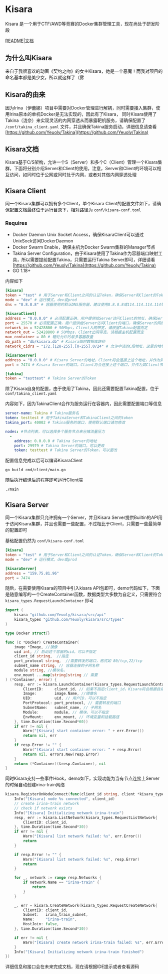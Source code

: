 # Kisara
Kisara 是一个用于CTF/AWD等竞赛的Docker集群管理工具，现在尚处于研发阶段

[README](./README.md)|[文档](./README-cn.md)

## 为什么叫Kisara
来自于我很喜欢的动画《契约之吻》的女主Kisara，她是一个恶魔！而我对项目的命名基本都是美少女，所以就这样了（雾

## Kisara的由来
因为Irina（伊蕾娜）项目中需要对Docker管理进行解耦，同时需要接入集群，使用Irina原本的单机Docker是无法实现的，因此有了Kisara，
同时Kisara使用了Takina（泷奈）来实现灵活的内网穿透从而暴露靶机服务，请确保配置了 `/conf/takina_client.yaml` 文件，并且确保Takina服务启动，详细信息请查看 [https://github.com/Yeuoly/Takina](https://github.com/Yeuoly/Takina)

## Kisara文档
Kisara基于C/S架构，允许一个S（Server）和多个C（Client）管理一个Kisara集群，下面将分别介绍Server和Client的使用，注意，Server和Client的环境可以相互访问，如同时位于公网或同时处于内网，或者对其做内网穿透处理

## Kisara Client
同一个Kisara集群可以拥有多个Client，单个Kisara Client的配置文件如下，请确保配置文档最终位于运行目录下，相对路径为 `conf/kisara-conf.toml`

### Requires
 - Docker Daemon Unix Socket Access，确保KisaraClient可以通过UnixSock访问DockerDaemon
 - Docker Swarm Enable，确保主机为Docker Swarm集群的Manager节点
 - Takina Server Configuration，由于Kisara使用了Takina作为容器端口映射工具，所以需要提前配置Takina，只需要运行Takina Server即可，详细请看 [https://github.com/Yeuoly/Takina](https://github.com/Yeuoly/Takina)
 - GO 1.18+


内容如下
```toml
[kisara]
token = "test" # 用于Server和Client之间的认证Token，确保Server和Client的Token相同
mode = "dev" # 运行模式，dev或prod
dns = "8.8.8.8" # 容器使用的默认DNS服务器，建议使用8.8.8.8或114.114.114.114等公共服务器

[kisaraClient]
address = "0.0.0.0" # 必须配置正确，用户提供给Server访问Client的地址，确保Server的网络环境可以访问到这个地址
port = 25570 # 必须配置正确，用户提供给Server访问Client的端口，确保Server的网络环境可以访问到这个端口
network_in = 52428800 # 50Mbps，Client入网带宽，请根据Takina配置而定
network_out = 52428800 # 50Mbps，Client出网带宽，请根据主机配置而定
max_container = 80 # 理论允许的最多容器数量
db_path = "db/kisara.db" # Kisara临时数据库路径
network_cidrs = "172.[128-255].[0-255].0/24" # 允许申请的C段地址，这里的地址将作为Kisara申请网络时的网络池

[kisaraServer]
address = "0.0.0.0" # Kisara Server的地址，Client将会连接上这个地址，并作为其Client节点并为其提供服务
port = 7474 # Kisara Server的端口，Client将会连接上这个端口，并作为其Client节点并为其提供服务

[takina]
token = "testtest" # Takina Server的Token
```

除了Kisara自身的配置，由于使用了Takina，因此还需要配置Takina配置，位于 `conf/takina_client.yaml`

内容如下，因为TakinaClient会作为服务运行在容器内，因此需要配置端口等信息

```yaml
server-name: Takina # Takina服务名
token: testtest # 用于TakinaServer和TakinaClient之间的token
takina_port: 40002 # Takina服务的端口，使用默认端口请勿修改

nodes: #节点列表，可以选择多个服务节点来分摊流量压力
  - 
    address: 0.0.0.0 # Takina Server的地址
    port: 29979 # Takina Server的端口，可以更改
    token: testtest # Takina Server的Token，可以更改
```

配置信息完成以后可以编译KisaraClient

`go build cmd/client/main.go`

随后执行编译后的程序即可运行Client端

`./main`

## Kisara Server
同一个Kisara集群只允许拥有一个Server，并且Kisara Server提供Builtin的API用于访问Kisara集群，并且也需要一些配置，不过相比于Client，只需要一些最简单的配置即可

基础配置仍然为 `conf/kisara-conf.toml`
```toml
[kisara]
token = "test" # 用于Server和Client之间的认证Token，确保Server和Client的Token相同
mode = "dev" # 运行模式，dev或prod

[kisaraServer]
address = "159.75.81.96"
port = 7474

```

随后，在需要使用Kisara的项目中引入kisara API包即可，demo代码如下，下面是随意编写的一个CreateContainer函数，数据类型大多数为自定义，只需要符合 `kisara_types.RequestLaunchContainer` 即可

```go
import (
    kisara "github.com/Yeuoly/kisara/src/api"
	kisara_types "github.com/Yeuoly/kisara/src/types"
)

type Docker struct{}

func (c *Docker) CreateContainer(
    image *Image, //镜像
    uid int, // 启动这个容器的uid，可以不指定
    client_id string,  //指定
    port_protocol string,  //需要转发的端口，格式如 80/tcp,22/tcp
    subnet_name string, // 容器连接的子网名称
    module string, //模块名，
    env_mount ...map[string]string // 需要
) (*Container, error) {
	resp, err := kisara.LaunchContainer(kisara_types.RequestLaunchContainer{
		ClientID:     client_id, // 如果不指定client_id，Kisara将会根据自身复杂均衡算法选择节点
		Image:        image.Name, //镜像名
		UID:          uid, // 用户ID，可以不指定
		PortProtocol: port_protocol, // 需要转发的端口
		SubnetName:   subnet_name, // 子网名
		Module:       module, // 模块，可以不指定
		EnvMount:     env_mount, // 环境变量和挂载路径
	}, time.Duration(time.Second*60))
	if err != nil {
		Warn("[Kisara] start container error: " + err.Error())
		return nil, err
	}
	if resp.Error != "" {
		Warn("[Kisara] start container error: " + resp.Error)
		return nil, errors.New(resp.Error)
	}
	return (*Container)(&resp.Container), nil
}
```

同时Kisara支持一些事件Hook，demo如下，实现功能为当有节点连接上Server的时候自动创建irina-train网络
```go
kisara.RegisterOnNodeConnect(func(client_id string, client *kisara_types.Client) {
	Info("[Kisara] node %s connected", client_id)
	// create irina-train network
	// check if network exists
	Info("[Kisara] Initializing network irina-train")
	resp, err := kisara.ListNetwork(kisara_types.RequestListNetwork{
		ClientID: client_id,
	}, time.Duration(time.Second*30))
	if err != nil {
		Warn("[Kisara] list network failed: %s", err.Error())
		return
	}

	if resp.Error != "" {
		Warn("[Kisara] list network failed: %s", resp.Error)
        return
	}

	for _, network := range resp.Networks {
		if network.Name == "irina-train" {
			return
		}
	}

	_, err = kisara.CreateNetwork(kisara_types.RequestCreateNetwork{
		ClientID: client_id,
		Subnet:   irina_train_subnet,
		Name:     "irina-train",
		HostJoin: false,
	}, time.Duration(time.Second*30))

    if err != nil {
		Warn("[Kisara] create network irina-train failed: %s", err.Error())
	}
	Info("[Kisara] Initializing network irina-train finished")
})
```

详细信息和接口会在未来完成文档，现在请根据IDE提示或者查看源码